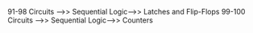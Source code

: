 91-98   Circuits ——>> Sequential Logic——>> Latches and Flip-Flops
99-100 Circuits ——>> Sequential Logic——>> Counters